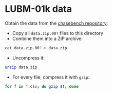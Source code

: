 # LUBM-01k data

Obtain the data from the [chasebench repository](https://github.com/dbunibas/chasebench/tree/master/scenarios/LUBM/data/01k):
* Copy all `data.zip.00?` files to this directory
* Combine them into a ZIP archive:
```bash
cat data.zip.00? > data.zip
```
* Uncompress it:
```bash
unzip data.zip
```
* For every file, compress it with `gzip`:
```bash
for f in *.csv; do gzip $f; done
```

